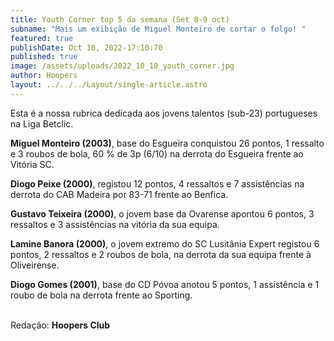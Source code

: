 ```yaml
---
title: Youth Corner top 5 da semana (Set 8-9 oct)
subname: "Mais um exibição de Miguel Monteiro de cortar o folgo! "
featured: true
publishDate: Oct 10, 2022-17:10:70
published: true
image: /assets/uploads/2022_10_10_youth_corner.jpg
author: Hoopers
layout: ../../../Layout/single-article.astro
---
```

<!--StartFragment-->

Esta é a nossa rubrica dedicada aos jovens talentos (sub-23) portugueses na Liga Betclic.



**Miguel Monteiro (2003)**, base do Esgueira conquistou 26 pontos, 1 ressalto e 3 roubos de bola, 60 % de 3p (6/10) na derrota do Esgueira frente ao Vitória SC.



**Diogo Peixe (2000)**, registou 12 pontos, 4 ressaltos e 7 assistências na derrota do CAB Madeira por 83-71 frente ao Benfica.



**Gustavo Teixeira (2000)**, o jovem base da Ovarense apontou 6 pontos, 3 ressaltos e 3 assistências na vitória da sua equipa.



**Lamine Banora (2000)**, o jovem extremo do SC Lusitânia Expert registou 6 pontos, 2 ressaltos e 2 roubos de bola, na derrota da sua equipa frente à Oliveirense. 



**Diogo Gomes (2001)**, base do CD Póvoa anotou 5 pontos, 1 assistência e 1 roubo de bola na derrota frente ao Sporting. 

\
Redação: **Hoopers Club**

<!--EndFragment-->